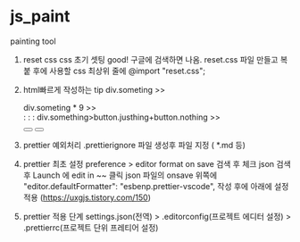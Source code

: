 # js_paint

painting tool

1. reset css
   css 초기 셋팅
   good! 구글에 검색하면 나옴.
   reset.css 파일 만들고 복붙 후에
   사용할 css 최상위 줄에
   @import "reset.css";

2. html빠르게 작성하는 tip
   div.someting >> <div class="somthing"></div>
   div.someting \* 9 >> <div class="somthing"></div>
                        <div class="somthing"></div>
                        <div class="somthing"></div>
                        <div class="somthing"></div>
                        <div class="somthing"></div>
                        <div class="somthing"></div>
                        <div class="somthing"></div>
                        <div class="somthing"></div>
                        :
                        :
                        :
                        div.something>button.justhing+button.nothing >>
                        <div class = something>
                        <button class = justhing></button>
                        <button class = nothing></button>
                        </div>

3. prettier 예외처리
   .prettierignore 파일 생성후
   파일 지정 ( *.md 등)

4. prettier 최초 설정
   preference > editor format on save 검색 후 체크
   json 검색 후 Launch 에 edit in ~~ 클릭
   json 파일의 onsave 위쪽에 
   "editor.defaultFormatter": "esbenp.prettier-vscode", 작성
   후에 아래에 설정 적용 (https://uxgjs.tistory.com/150)

5. prettier 적용 단계
   settings.json(전역) > .editorconfig(프로젝트 에디터 설정) > .prettierrc(프로젝트 단위 프레티어 설정)

